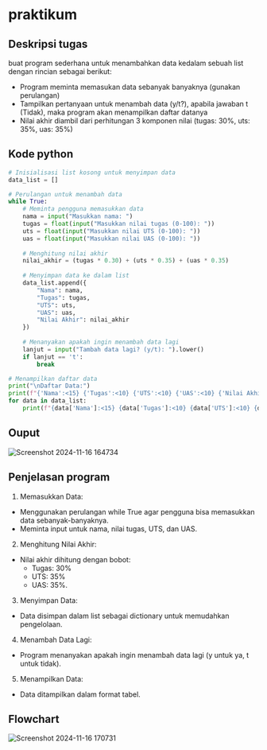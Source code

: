 # praktikum
## Deskripsi tugas
buat program sederhana untuk menambahkan data kedalam sebuah list dengan rincian sebagai berikut:
- Program meminta memasukan data sebanyak banyaknya (gunakan perulangan)
- Tampilkan pertanyaan untuk menambah data (y/t?), apabila jawaban t (Tidak), maka program akan menampilkan daftar datanya
- Nilai akhir diambil dari perhitungan 3 komponen nilai (tugas: 30%, uts: 35%, uas: 35%)

## Kode python
```python
# Inisialisasi list kosong untuk menyimpan data
data_list = []

# Perulangan untuk menambah data
while True:
    # Meminta pengguna memasukkan data
    nama = input("Masukkan nama: ")
    tugas = float(input("Masukkan nilai tugas (0-100): "))
    uts = float(input("Masukkan nilai UTS (0-100): "))
    uas = float(input("Masukkan nilai UAS (0-100): "))
    
    # Menghitung nilai akhir
    nilai_akhir = (tugas * 0.30) + (uts * 0.35) + (uas * 0.35)
    
    # Menyimpan data ke dalam list
    data_list.append({
        "Nama": nama,
        "Tugas": tugas,
        "UTS": uts,
        "UAS": uas,
        "Nilai Akhir": nilai_akhir
    })
    
    # Menanyakan apakah ingin menambah data lagi
    lanjut = input("Tambah data lagi? (y/t): ").lower()
    if lanjut == 't':
        break

# Menampilkan daftar data
print("\nDaftar Data:")
print(f"{'Nama':<15} {'Tugas':<10} {'UTS':<10} {'UAS':<10} {'Nilai Akhir':<10}")
for data in data_list:
    print(f"{data['Nama']:<15} {data['Tugas']:<10} {data['UTS']:<10} {data['UAS']:<10} {data['Nilai Akhir']:<10.2f}")
```

## Ouput
![Screenshot 2024-11-16 164734](https://github.com/user-attachments/assets/ae52d239-0c10-4391-b928-8feaa678ab63)

## Penjelasan program
1. Memasukkan Data:
  - Menggunakan perulangan while True agar pengguna bisa memasukkan data sebanyak-banyaknya.
  - Meminta input untuk nama, nilai tugas, UTS, dan UAS.
2. Menghitung Nilai Akhir:
- Nilai akhir dihitung dengan bobot:
  - Tugas: 30%
  - UTS: 35%
  - UAS: 35%.
3. Menyimpan Data:
  - Data disimpan dalam list sebagai dictionary untuk memudahkan pengelolaan.
4. Menambah Data Lagi:
  - Program menanyakan apakah ingin menambah data lagi (y untuk ya, t untuk tidak).
5. Menampilkan Data:
  - Data ditampilkan dalam format tabel.

## Flowchart
![Screenshot 2024-11-16 170731](https://github.com/user-attachments/assets/929ca22c-6796-4ec0-843d-8f3d1d110d2f)
